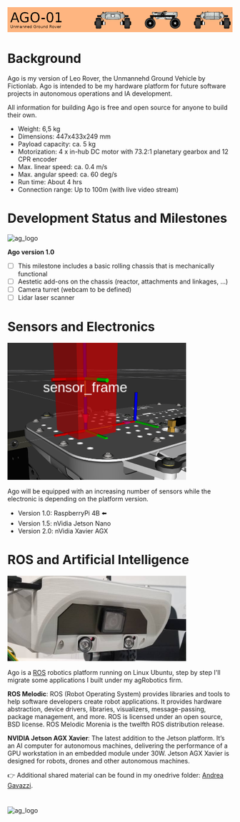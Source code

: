 ![Ago](https://github.com/andreagavazzi/ag_ago/blob/main/assets/banner_ago.png)

# Background

Ago is my version of Leo Rover, the Unmannehd Ground Vehicle by Fictionlab. Ago is intended to be my hardware platform for future software projects in autonomous operations and IA development.

All information for building Ago is free and open source for anyone to build their own.

* Weight: 6,5 kg
* Dimensions: 447x433x249 mm
* Payload capacity: ca. 5 kg
* Motorization: 4 x in-hub DC motor with 73.2:1 planetary gearbox and 12 CPR encoder
* Max. linear speed: ca. 0.4 m/s
* Max. angular speed: ca. 60 deg/s
* Run time: About 4 hrs
* Connection range: Up to 100m (with live video stream)

# Development Status and Milestones
<img src="https://github.com/andreagavazzi/ago/blob/main/assets/build.jpg" alt="ag_logo" width="400"/>

**Ago version 1.0** 

- [ ] This milestone includes a basic rolling chassis that is mechanically functional
- [ ] Aestetic add-ons on the chassis (reactor, attachments and linkages, ...)
- [ ] Camera turret (webcam to be defined)
- [ ] Lidar laser scanner

# Sensors and Electronics
<img src="https://github.com/andreagavazzi/ag_ago/blob/main/assets/sensor.png" alt="sensor" width="400"/>

Ago will be equipped with an increasing number of sensors while the electronic is depending on the platform version. 
 
* Version 1.0: RaspberryPi 4B :arrow_left:
* Version 1.5: nVidia Jetson Nano 
* Version 2.0: nVidia Xavier AGX

# ROS and Artificial Intelligence
<img src="https://github.com/andreagavazzi/ag_ago/blob/main/assets/cameras.jpg" alt="ag_logo" width="400"/>
  
Ago is a [ROS](http://ros.org) robotics platform running on Linux Ubuntu, step by step I'll migrate some applications I built under my agRobotics firm.

**ROS Melodic**: ROS (Robot Operating System) provides libraries and tools to help software developers create robot applications. It provides hardware abstraction, device drivers, libraries, visualizers, message-passing, package management, and more. ROS is licensed under an open source, BSD license. ROS Melodic Morenia is the twelfth ROS distribution release.

**NVIDIA Jetson AGX Xavier**: The latest addition to the Jetson platform. It’s an AI computer for autonomous machines, delivering the performance of a GPU workstation in an embedded module under 30W. Jetson AGX Xavier is designed for robots, drones and other autonomous machines.

👉 Additional shared material can be found in my onedrive folder: [Andrea Gavazzi](https://1drv.ms/f/s!AkUtNLbG6ptfpiPbJ0WKSoO58hIA).

# 
<img src="https://github.com/andreagavazzi/ago/blob/main/assets/ag_logo.jpg" alt="ag_logo" width="400"/>
